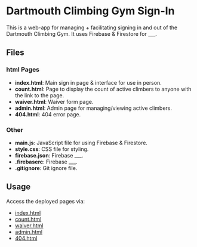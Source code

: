 # Dartmouth Climbing Gym Sign-In

This is a web-app for managing + facilitating signing in and out of the Dartmouth 
Climbing Gym. It uses Firebase & Firestore for ___.

## Files

### html Pages

- **index.html**:   Main sign in page & interface for use in person. 
- **count.html**:   Page to display the count of active climbers to anyone with
                    the link to the page.
- **waiver.html**:  Waiver form page. 
- **admin.html**:   Admin page for managing/viewing active climbers. 
- **404.html**:     404 error page.

### Other

- **main.js**:          JavaScript file for using Firebase & Firestore.
- **style.css**:        CSS file for styling.
- **firebase.json**:    Firebase ___.
- **.firebaserc**:      Firebase ___.
- **.gitignore**:       Git ignore file.

## Usage

Access the deployed pages via:

- [index.html](https://dartmouth-climbing-gym.web.app/index.html)
- [count.html](https://dartmouth-climbing-gym.web.app/count.html)
- [waiver.html](https://dartmouth-climbing-gym.web.app/waiver.html)
- [admin.html](https://dartmouth-climbing-gym.web.app/admin.html)
- [404.html](https://dartmouth-climbing-gym.web.app/invalid-extension)